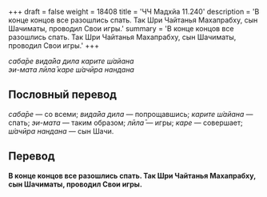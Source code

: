 +++
draft = false
weight = 18408
title = 'ЧЧ Мадхйа 11.240'
description = 'В конце концов все разошлись спать. Так Шри Чайтанья Махапрабху, сын Шачиматы, проводил Свои игры.'
summary = 'В конце концов все разошлись спать. Так Шри Чайтанья Махапрабху, сын Шачиматы, проводил Свои игры.'
+++

_саба̄ре вида̄йа дила карите ш́айана  
эи-мата лӣла̄ каре ш́ачӣра нандана_

## Пословный перевод

_саба̄ре_ — со всеми; _вида̄йа_ _дила_ — попрощавшись; _карите_ _ш́айана_ — спать; _эи_\-_мата_ — таким образом; _лӣла̄_ — игры; _каре_ — совершает; _ш́ачӣра_ _нандана_ — сын Шачи.

## Перевод

**В конце концов все разошлись спать. Так Шри Чайтанья Махапрабху, сын Шачиматы, проводил Свои игры.**

